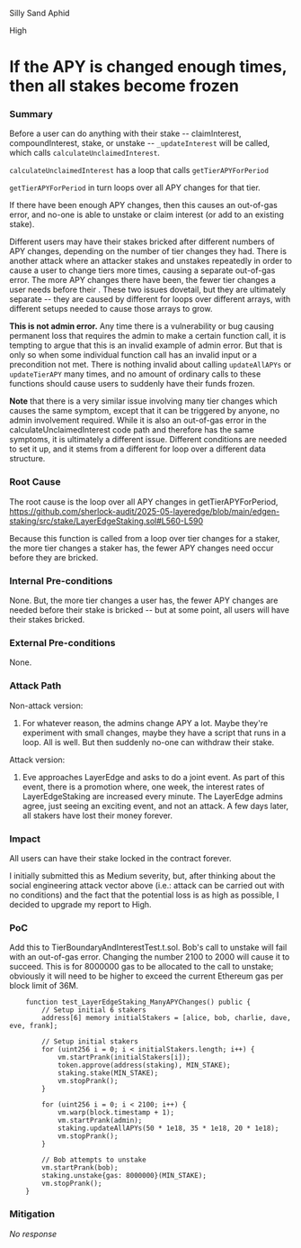 Silly Sand Aphid

High

# If the APY is changed enough times, then all stakes become frozen

### Summary

Before a user can do anything with their stake -- claimInterest, compoundInterest, stake, or unstake -- `_updateInterest` will be called, which calls `calculateUnclaimedInterest`.

`calculateUnclaimedInterest` has a loop that calls `getTierAPYForPeriod`

`getTierAPYForPeriod` in turn loops over all APY changes for that tier.

If there have been enough APY changes, then this causes an out-of-gas error, and no-one is able to unstake or claim interest (or add to an existing stake).

Different users may have their stakes bricked after different numbers of APY changes, depending on the number of tier changes they had. There is another attack where an attacker stakes and unstakes repeatedly in order to cause a user to change tiers more times, causing a separate out-of-gas error. The more APY changes there have been, the fewer tier changes a user needs before their  . These two issues dovetail, but they are ultimately separate -- they are caused by different for loops over different arrays, with different setups needed to cause those arrays to grow.

**This is not admin error.** Any time there is a vulnerability or bug causing permanent loss that requires the admin to make a certain function call, it is tempting to argue that this is an invalid example of admin error. But that is only so when some individual function call has an invalid input or a precondition not met.  There is nothing invalid about calling `updateAllAPYs` or `updateTierAPY` many times, and no amount of ordinary calls to these functions should cause users to suddenly have their funds frozen.

**Note** that there is a very similar issue involving many tier changes which causes the same symptom, except that it can be triggered by anyone, no admin involvement required. While it is also an out-of-gas error in the calculateUnclaimedInterest code path and therefore has the same symptoms, it is ultimately a different issue. Different conditions are needed to set it up, and it stems from a different for loop over a different data structure.





### Root Cause

The root cause is the loop over all APY changes in getTierAPYForPeriod, https://github.com/sherlock-audit/2025-05-layeredge/blob/main/edgen-staking/src/stake/LayerEdgeStaking.sol#L560-L590

Because this function is called from a loop over tier changes for a staker, the more tier changes a staker has, the fewer APY changes need occur before they are bricked.

### Internal Pre-conditions

None. But, the more tier changes a user has, the fewer APY changes are needed before their stake is bricked -- but at some point, all users will have their stakes bricked.

### External Pre-conditions

None.

### Attack Path

Non-attack version:

1. For whatever reason, the admins change APY a lot. Maybe they're experiment with small changes, maybe they have a script that runs in a loop. All is well. But then suddenly no-one can withdraw their stake.

Attack version:

1. Eve approaches LayerEdge and asks to do a joint event. As part of this event, there is a promotion where, one week, the interest rates of LayerEdgeStaking are increased every minute. The LayerEdge admins agree, just seeing an exciting event, and not an attack. A few days later, all stakers have lost their money forever.

### Impact

All users can have their stake locked in the contract forever.

I initially submitted this as Medium severity, but, after thinking about the social engineering attack vector above (i.e.: attack can be carried out with no conditions) and the fact that the potential loss is as high as possible, I decided to upgrade my report to High.

### PoC

Add this to TierBoundaryAndInterestTest.t.sol. Bob's call to unstake will fail with an out-of-gas error.  Changing the number 2100 to 2000 will cause it to succeed. This is for 8000000 gas to be allocated to the call to unstake; obviously it will need to be higher to exceed the current Ethereum gas per block limit of 36M.

```solidity
    function test_LayerEdgeStaking_ManyAPYChanges() public {
        // Setup initial 6 stakers
        address[6] memory initialStakers = [alice, bob, charlie, dave, eve, frank];
        
        // Setup initial stakers
        for (uint256 i = 0; i < initialStakers.length; i++) {
            vm.startPrank(initialStakers[i]);
            token.approve(address(staking), MIN_STAKE);
            staking.stake(MIN_STAKE);
            vm.stopPrank();
        }

        for (uint256 i = 0; i < 2100; i++) {
            vm.warp(block.timestamp + 1);
            vm.startPrank(admin);
            staking.updateAllAPYs(50 * 1e18, 35 * 1e18, 20 * 1e18);
            vm.stopPrank();
        }

        // Bob attempts to unstake
        vm.startPrank(bob);
        staking.unstake{gas: 8000000}(MIN_STAKE);
        vm.stopPrank();
    }
```

### Mitigation

_No response_